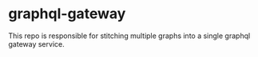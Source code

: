 # graphql-gateway
This repo is responsible for stitching multiple graphs into a single graphql gateway service. 
